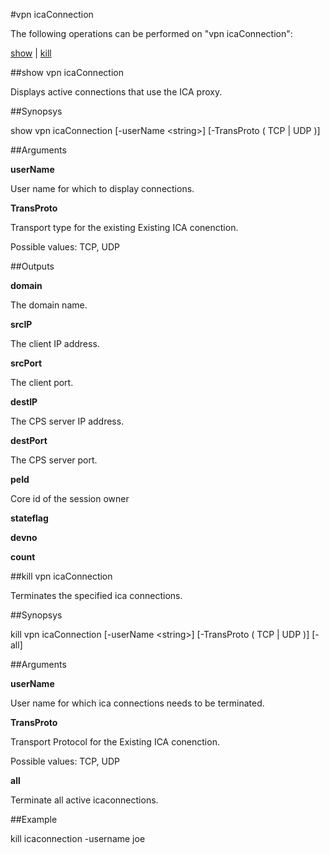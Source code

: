 #vpn icaConnection

The following operations can be performed on "vpn icaConnection":


[show](#show-vpn-icaconnection) | [kill](#kill-vpn-icaconnection)

##show vpn icaConnection

Displays active connections that use the ICA proxy.


##Synopsys

show vpn icaConnection [-userName &lt;string>] [-TransProto ( TCP | UDP )]


##Arguments

<b>userName</b>
User name for which to display connections.

<b>TransProto</b>
Transport type for the existing Existing ICA conenction.
Possible values: TCP, UDP



##Outputs

<b>domain</b>
The domain name.

<b>srcIP</b>
The client IP address.

<b>srcPort</b>
The client port.

<b>destIP</b>
The CPS server IP address.

<b>destPort</b>
The CPS server port.

<b>peId</b>
Core id of the session owner

<b>stateflag</b>

<b>devno</b>

<b>count</b>



##kill vpn icaConnection

Terminates the specified ica connections.


##Synopsys

kill vpn icaConnection [-userName &lt;string>] [-TransProto ( TCP | UDP )] [-all]


##Arguments

<b>userName</b>
User name for which ica connections needs to be terminated.

<b>TransProto</b>
Transport Protocol for the Existing ICA conenction.
Possible values: TCP, UDP

<b>all</b>
Terminate all active icaconnections.



##Example

kill icaconnection -username joe


